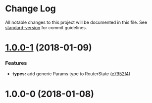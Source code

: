 # Change Log

All notable changes to this project will be documented in this file. See [standard-version](https://github.com/conventional-changelog/standard-version) for commit guidelines.

<a name="1.0.0-1"></a>
# [1.0.0-1](https://github.com/KingHenne/universal-react-router-redux/compare/v1.0.0-0...v1.0.0-1) (2018-01-09)


### Features

* **types:** add generic Params type to RouterState ([e7952f4](https://github.com/KingHenne/universal-react-router-redux/commit/e7952f4))



<a name="1.0.0-0"></a>
# 1.0.0-0 (2018-01-08)
